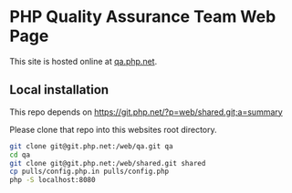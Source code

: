 # PHP Quality Assurance Team Web Page

This site is hosted online at [qa.php.net](https://qa.php.net).

## Local installation

This repo depends on https://git.php.net/?p=web/shared.git;a=summary

Please clone that repo into this websites root directory.

```bash
git clone git@git.php.net:/web/qa.git qa
cd qa
git clone git@git.php.net:/web/shared.git shared
cp pulls/config.php.in pulls/config.php
php -S localhost:8080
```
